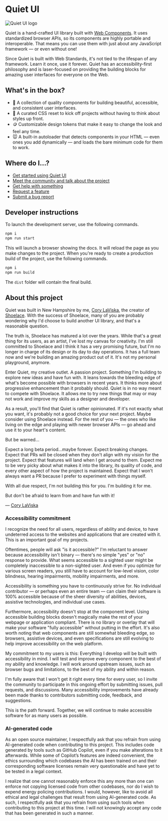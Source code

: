 # Quiet UI

![Quiet UI logo](https://pbs.twimg.com/profile_banners/1705198841094356992/1697645956/1500x500)

Quiet is a hand-crafted UI library built with [Web Components](https://developer.mozilla.org/en-US/docs/Web/API/Web_components). It uses standardized browser APIs, so its components are highly portable and interoperable. That means you can use them with just about any JavaScript framework — or even without one!

Since Quiet is built with Web Standards, it's not tied to the lifespan of any framework. Learn it once, use it forever. Quiet has an accessibility-first philosophy and is laser-focused on providing the building blocks for amazing user interfaces for everyone on the Web.

## What's in the box?

- 🧰 A collection of quality components for building beautiful, accessible, and consistent user interfaces.
- 🎨 A curated CSS reset to kick off projects without having to think about styles up front.
- 🪙 Customizable design tokens that make it easy to change the look and feel any time.
- 🐭 A built-in autoloader that detects components in your HTML — even ones you add dynamically — and loads the bare minimum code for them to work.

## Where do I…?

- [Get started using Quiet UI](https://quietui.com/)
- [Meet the community and talk about the project](https://github.com/quietui/components/discussions)
- [Get help with something](https://github.com/quietui/components/discussions/categories/help-support)
- [Request a feature](https://github.com/quietui/components/discussions/categories/feature-requests)
- [Submit a bug report](https://github.com/quietui/components/issues/new/choose)

## Developer instructions

To launch the development server, use the following commands.

```sh
npm i
npm run start
```

This will launch a browser showing the docs. It will reload the page as you make changes to the project. When you're ready to create a production build of the project, use the following commands.

```sh
npm i
npm run build
```

The `dist` folder will contain the final build.

## About this project

Quiet was built in New Hampshire by me, [Cory LaViska](https://twitter.com/claviska), the creator of [Shoelace](https://shoelace.style/). With the success of Shoelace, many of you are probably wondering why I'd choose to build another UI library, and that's a reasonable question.

The truth is, Shoelace has matured a lot over the years. While that's a great thing for its users, as an artist, I've lost my canvas for creativity. I'm still committed to Shoelace and I think it has a very promising future, but I'm no longer in charge of its design or its day to day operations. It has a full team now and we're building an amazing product out of it. It's not my personal playground, anymore.

Enter Quiet, my creative outlet. A passion project. Something I'm building to explore new ideas and have fun with. It leans towards the bleeding edge of what's become possible with browsers in recent years. It thinks more about progressive enhancement than it probably should. Quiet is in no way meant to compete with Shoelace. It allows me to try new things that may or may not work and improve my skills as a designer and developer.

As a result, you'll find that Quiet is rather opinionated. If it's not exactly what you want, it's probably not a good choice for your next project. Maybe consider using Shoelace instead. For the rest of you — the ones who like living on the edge and playing with newer browser APIs — go ahead and use it to your heart's content.

But be warned…

Expect a long beta period…maybe forever. Expect breaking changes. Expect that PRs will be closed when they don't align with my vision for the project. Expect that features will land when I get around to them. Expect me to be very picky about what makes it into the library, its quality of code, and every other aspect of how the project is maintained. Expect that I won't always want a PR because I prefer to experiment with things myself.

With all due respect, I'm not building this for you. I'm building it for me.

But don't be afraid to learn from and have fun with it!

— [Cory LaViska](https://twitter.com/claviska)

### Accessibility commitment

I recognize the need for all users, regardless of ability and device, to have undeterred access to the websites and applications that are created with it. This is an important goal of my projects.

Oftentimes, people will ask "is it accessible?" I'm reluctant to answer because accessibility isn't binary — there's no simple "yes" or "no" response to provide. What seems accessible to a sighted user might be completely inaccessible to a non-sighted user. And even if you optimize for various screen readers, you still have to account for low-level vision, color blindness, hearing impairments, mobility impairments, and more.

Accessibility is something you have to continuously strive for. No individual contributor — or perhaps even an entire team — can claim their software is 100% accessible because of the sheer diversity of abilities, devices, assistive technologies, and individual use cases.

Furthermore, accessibility doesn't stop at the component level. Using accessible building blocks doesn't magically make the rest of your webpage or application compliant. There is no library or overlay that will make your software "fully accessible" without putting in the effort. It's also worth noting that web components are still somewhat bleeding edge, so browsers, assistive devices, and even specifications are still evolving to help improve accessibility on the web platform.

My commitment to my users is this: Everything I develop will be built with accessibility in mind. I will test and improve every component to the best of my ability and knowledge. I will work around upstream issues, such as browser bugs and limitations, to the best of my ability and within reason.

I'm fully aware that I won't get it right every time for every user, so I invite the community to participate in this ongoing effort by submitting issues, pull requests, and discussions. Many accessibility improvements have already been made thanks to contributors submitting code, feedback, and suggestions.

This is the path forward. Together, we will continue to make accessible software for as many users as possible.

### AI-generated code

As an open source maintainer, I respectfully ask that you refrain from using AI-generated code when contributing to this project. This includes code generated by tools such as GitHub Copilot, even if you make alterations to it afterwards. While some of Copilot’s features are indeed convenient, the ethics surrounding which codebases the AI has been trained on and their corresponding software licenses remain very questionable and have yet to be tested in a legal context.

I realize that one cannot reasonably enforce this any more than one can enforce not copying licensed code from other codebases, nor do I wish to expend energy policing contributions. I would, however, like to avoid all ethical and legal challenges that result from using AI-generated code. As such, I respectfully ask that you refrain from using such tools when contributing to this project at this time. I will not knowingly accept any code that has been generated in such a manner.
